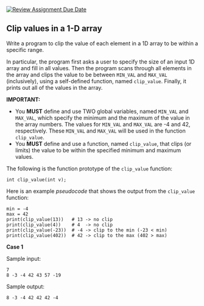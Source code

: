 [![Review Assignment Due Date](https://classroom.github.com/assets/deadline-readme-button-22041afd0340ce965d47ae6ef1cefeee28c7c493a6346c4f15d667ab976d596c.svg)](https://classroom.github.com/a/T1qUX4XI)
## Clip values in a 1-D array

Write a program to clip the value of each element in a 1D array to be within a specific range.

In particular, the program first asks a user to specify the size of an input 1D array and fill in all values. Then the program scans through all elements in the array and clips the value to be between `MIN_VAL` and `MAX_VAL` (inclusively), using a self-defined function, named `clip_value`. Finally, it prints out all of the values in the array.

**IMPORTANT:**

- You **MUST** define and use TWO global variables, named `MIN_VAL` and `MAX_VAL`, which specify the minimum and the maximum of the value in the array numbers. The values for `MIN_VAL` and `MAX_VAL` are -4 and 42, respectively. These `MIN_VAL` and `MAX_VAL` will be used in the function `clip_value`.
- You **MUST** define and use a function, named `clip_value`, that clips (or limits) the value to be within the specified minimum and maximum values. 

The following is the function prototype of the `clip_value` function:

```
int clip_value(int v);
```

Here is an example *pseudocode* that shows the output from the `clip_value` function:

```
min = -4
max = 42
print(clip_value(13))   # 13 -> no clip
print(clip_value(4))    # 4  -> no clip
print(clip_value(-23))  # -4 -> clip to the min (-23 < min)
print(clip_value(402))  # 42 -> clip to the max (402 > max)
```


**Case 1**

Sample input:

```
7
8 -3 -4 42 43 57 -19
```

Sample output:

```
8 -3 -4 42 42 42 -4 
```
